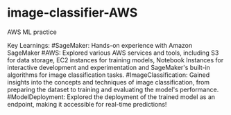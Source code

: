 # image-classifier-AWS
AWS ML practice

Key Learnings:
#SageMaker: Hands-on experience with Amazon SageMaker
#AWS: Explored various AWS services and tools, including S3 for data storage, EC2 instances for training models, Notebook Instances for interactive development and experimentation and SageMaker's built-in algorithms for image classification tasks.
#ImageClassification: Gained insights into the concepts and techniques of image classification, from preparing the dataset to training and evaluating the model's performance.
#ModelDeployment: Explored the deployment of the trained model as an endpoint, making it accessible for real-time predictions!

